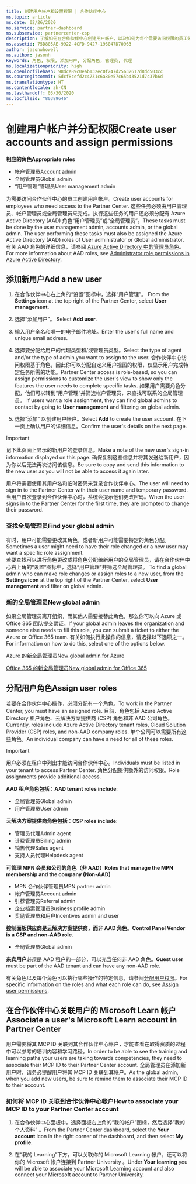```yaml
---
title: 创建用户帐户和设置权限 | 合作伙伴中心
ms.topic: article
ms.date: 02/26/2020
ms.service: partner-dashboard
ms.subservice: partnercenter-csp
description: 了解如何在合作伙伴中心创建用户帐户，以及如何为每个需要访问权限的员工分配角色。 具有不同管理员权限的用户可以执行此操作。
ms.assetid: 75D805AE-9922-4CFD-9427-196047D70963
author: jasonwhowell
ms.author: jasonh
Keywords: 角色, 权限, 添加用户, 分配角色, 管理员, 代理
ms.localizationpriority: high
ms.openlocfilehash: 98dce89c0eab132ec0f247d25632617d8dd503cc
ms.sourcegitcommit: 5dcf8cefd2c4731c6a80e57c65b43521d7c37b6d
ms.translationtype: HT
ms.contentlocale: zh-CN
ms.lasthandoff: 03/30/2020
ms.locfileid: "80389646"
---
```

# <a name="create-user-accounts-and-assign-permissions"></a><span data-ttu-id="b6fce-105">创建用户帐户并分配权限</span><span class="sxs-lookup"><span data-stu-id="b6fce-105">Create user accounts and assign permissions</span></span>

<span data-ttu-id="b6fce-106">**相应的角色**</span><span class="sxs-lookup"><span data-stu-id="b6fce-106">**Appropriate roles**</span></span>

- <span data-ttu-id="b6fce-107">帐户管理员</span><span class="sxs-lookup"><span data-stu-id="b6fce-107">Account admin</span></span>
- <span data-ttu-id="b6fce-108">全局管理员</span><span class="sxs-lookup"><span data-stu-id="b6fce-108">Global admin</span></span>
- <span data-ttu-id="b6fce-109">“用户管理”管理员</span><span class="sxs-lookup"><span data-stu-id="b6fce-109">User management admin</span></span>

<span data-ttu-id="b6fce-110">为需要访问合作伙伴中心的员工创建用户帐户。</span><span class="sxs-lookup"><span data-stu-id="b6fce-110">Create user accounts for employees who need access to the Partner Center.</span></span> <span data-ttu-id="b6fce-111">这些任务必须由用户管理员、帐户管理员或全局管理员来完成。执行这些任务的用户还必须分配有 Azure Active Directory (AAD) 角色“用户管理员”或“全局管理员”。</span><span class="sxs-lookup"><span data-stu-id="b6fce-111">These tasks must be done by the user management admin, accounts admin, or the global admin. The user performing these tasks must also be assigned the Azure Active Directory (AAD) roles of User administrator or Global administrator.</span></span> <span data-ttu-id="b6fce-112">有关 AAD 角色的详细信息，请参阅 [Azure Active Directory 中的管理员角色](https://docs.microsoft.com/azure/active-directory/users-groups-roles/directory-assign-admin-roles)。</span><span class="sxs-lookup"><span data-stu-id="b6fce-112">For more information about AAD roles, see [Administrator role permissions in Azure Active Directory](https://docs.microsoft.com/azure/active-directory/users-groups-roles/directory-assign-admin-roles).</span></span>


## <a name="add-a-new-user"></a><span data-ttu-id="b6fce-113">添加新用户</span><span class="sxs-lookup"><span data-stu-id="b6fce-113">Add a new user</span></span>

1. <span data-ttu-id="b6fce-114">在合作伙伴中心右上角的“设置”图标中，选择“用户管理”。  </span><span class="sxs-lookup"><span data-stu-id="b6fce-114">From the **Settings** icon at the top right of the Partner Center, select **User management**.</span></span>

2. <span data-ttu-id="b6fce-115">选择“添加用户”。 </span><span class="sxs-lookup"><span data-stu-id="b6fce-115">Select **Add user**.</span></span>

3. <span data-ttu-id="b6fce-116">输入用户全名和唯一的电子邮件地址。</span><span class="sxs-lookup"><span data-stu-id="b6fce-116">Enter the user's full name and unique email address.</span></span>

4. <span data-ttu-id="b6fce-117">选择要分配给用户的代理类型和/或管理员类型。</span><span class="sxs-lookup"><span data-stu-id="b6fce-117">Select the type of agent and/or the type of admin you want to assign to the user.</span></span> <span data-ttu-id="b6fce-118">合作伙伴中心访问权限基于角色，因此你可以分配自定义用户视图的权限，仅显示用户完成特定任务所需的功能。</span><span class="sxs-lookup"><span data-stu-id="b6fce-118">Partner Center access is role-based, so you can assign permissions to customize the user's view to show only the features the user needs to complete specific tasks.</span></span>  <span data-ttu-id="b6fce-119">如果用户需要角色分配，他们可以转到“用户管理”并筛选帐户管理员，来查找可联系的全局管理员。 </span><span class="sxs-lookup"><span data-stu-id="b6fce-119">If users want a role assignment, they can find global admins to contact by going to **User management** and filtering on global admin.</span></span>

5. <span data-ttu-id="b6fce-120">选择“添加”  以创建用户帐户。</span><span class="sxs-lookup"><span data-stu-id="b6fce-120">Select **Add** to create the user account.</span></span> <span data-ttu-id="b6fce-121">在下一页上确认用户的详细信息。</span><span class="sxs-lookup"><span data-stu-id="b6fce-121">Confirm the user's details on the next page.</span></span>

> [!IMPORTANT]  
> <span data-ttu-id="b6fce-122">记下此页面上显示的新用户的登录信息。</span><span class="sxs-lookup"><span data-stu-id="b6fce-122">Make a note of the new user's sign-in information displayed on this page.</span></span> <span data-ttu-id="b6fce-123">确保复制这些信息并将其发送给新用户，因为你以后无法再次访问该信息。</span><span class="sxs-lookup"><span data-stu-id="b6fce-123">Be sure to copy and send this information to the new user as you will not be able to access it again later.</span></span> 


<span data-ttu-id="b6fce-124">用户将需要使用其用户名和临时密码来登录合作伙伴中心。</span><span class="sxs-lookup"><span data-stu-id="b6fce-124">The user will need to sign in to the Partner Center with their user name and temporary password.</span></span> <span data-ttu-id="b6fce-125">当用户首次登录到合作伙伴中心时，系统会提示他们更改密码。</span><span class="sxs-lookup"><span data-stu-id="b6fce-125">When the user signs in to the Partner Center for the first time, they are prompted to change their password.</span></span> 


### <a name="find-your-global-admin"></a><span data-ttu-id="b6fce-126">查找全局管理员</span><span class="sxs-lookup"><span data-stu-id="b6fce-126">Find your global admin</span></span>

<span data-ttu-id="b6fce-127">有时，用户可能需要更改其角色，或者新用户可能需要特定的角色分配。</span><span class="sxs-lookup"><span data-stu-id="b6fce-127">Sometimes a user might need to have their role changed or a new user may want a specific role assignment.</span></span>  
<span data-ttu-id="b6fce-128">若要查找可以进行角色更改或将角色分配给新用户的全局管理员，请在合作伙伴中心右上角的“设置”图标中，选择“用户管理”并筛选全局管理员。  </span><span class="sxs-lookup"><span data-stu-id="b6fce-128">To find a global admin who can make role changes or assign roles to a new user, from the **Settings icon** at the top right of the Partner Center, select **User management** and filter on global admin.</span></span> 


### <a name="new-global-admin"></a><span data-ttu-id="b6fce-129">新的全局管理员</span><span class="sxs-lookup"><span data-stu-id="b6fce-129">New global admin</span></span>

<span data-ttu-id="b6fce-130">如果全局管理员离开组织，而其他人需要接替此角色，那么你可以向 Azure 或 Office 365 团队提交票证。</span><span class="sxs-lookup"><span data-stu-id="b6fce-130">If your global admin leaves the organization and someone else needs to fill this role, you can submit a ticket to either the Azure or Office 365 team.</span></span> <span data-ttu-id="b6fce-131">有关如何执行此操作的信息，请选择以下选项之一。</span><span class="sxs-lookup"><span data-stu-id="b6fce-131">For information on how to do this, select one of the options below.</span></span>

[<span data-ttu-id="b6fce-132">Azure 的新全局管理员</span><span class="sxs-lookup"><span data-stu-id="b6fce-132">New global admin for Azure</span></span>](https://support.microsoft.com/help/4505981/what-to-do-if-the-only-admin-for-your-mpn-program-has-left-the-company)

[<span data-ttu-id="b6fce-133">Office 365 的新全局管理员</span><span class="sxs-lookup"><span data-stu-id="b6fce-133">New global admin for Office 365</span></span>](https://admin.microsoft.com/)


## <a name="assign-user-roles"></a><span data-ttu-id="b6fce-134">分配用户角色</span><span class="sxs-lookup"><span data-stu-id="b6fce-134">Assign user roles</span></span>

<span data-ttu-id="b6fce-135">若要在合作伙伴中心操作，必须分配有一个角色。</span><span class="sxs-lookup"><span data-stu-id="b6fce-135">To work in the Partner Center, you must have an assigned role.</span></span>  <span data-ttu-id="b6fce-136">目前，角色包括 Azure Active Directory 租户角色、云解决方案提供商 (CSP) 角色和非 AAD 公司角色。</span><span class="sxs-lookup"><span data-stu-id="b6fce-136">Currently, roles include Azure Active Directory tenant roles, Cloud Solution Provider (CSP) roles, and non-AAD company roles.</span></span> <span data-ttu-id="b6fce-137">单个公司可以需要所有这些角色。</span><span class="sxs-lookup"><span data-stu-id="b6fce-137">An individual company can have a need for all of these roles.</span></span>

>[!Important]
><span data-ttu-id="b6fce-138">用户必须在租户中列出才能访问合作伙伴中心。</span><span class="sxs-lookup"><span data-stu-id="b6fce-138">Individuals must be listed in your tenant to access Partner Center.</span></span> <span data-ttu-id="b6fce-139">角色分配提供额外的访问权限。</span><span class="sxs-lookup"><span data-stu-id="b6fce-139">Role assignments provide additional access.</span></span>


<span data-ttu-id="b6fce-140">**AAD 租户角色包括**：</span><span class="sxs-lookup"><span data-stu-id="b6fce-140">**AAD tenant roles include**:</span></span>
- <span data-ttu-id="b6fce-141">全局管理员</span><span class="sxs-lookup"><span data-stu-id="b6fce-141">Global admin</span></span>
- <span data-ttu-id="b6fce-142">用户管理员</span><span class="sxs-lookup"><span data-stu-id="b6fce-142">User admin</span></span>

<span data-ttu-id="b6fce-143">**云解决方案提供商角色包括**：</span><span class="sxs-lookup"><span data-stu-id="b6fce-143">**CSP roles include**:</span></span>
- <span data-ttu-id="b6fce-144">管理员代理</span><span class="sxs-lookup"><span data-stu-id="b6fce-144">Admin agent</span></span>
- <span data-ttu-id="b6fce-145">计费管理员</span><span class="sxs-lookup"><span data-stu-id="b6fce-145">Billing admin</span></span>
- <span data-ttu-id="b6fce-146">销售代理</span><span class="sxs-lookup"><span data-stu-id="b6fce-146">Sales agent</span></span>
- <span data-ttu-id="b6fce-147">支持人员代理</span><span class="sxs-lookup"><span data-stu-id="b6fce-147">Helpdesk agent</span></span>

<span data-ttu-id="b6fce-148">**可管理 MPN 会员和公司的角色（非 AAD）**</span><span class="sxs-lookup"><span data-stu-id="b6fce-148">**Roles that manage the MPN membership and the company (Non-AAD)**</span></span>
- <span data-ttu-id="b6fce-149">MPN 合作伙伴管理员</span><span class="sxs-lookup"><span data-stu-id="b6fce-149">MPN partner admin</span></span>
- <span data-ttu-id="b6fce-150">帐户管理员</span><span class="sxs-lookup"><span data-stu-id="b6fce-150">Account admin</span></span>
- <span data-ttu-id="b6fce-151">引荐管理员</span><span class="sxs-lookup"><span data-stu-id="b6fce-151">Referral admin</span></span>
- <span data-ttu-id="b6fce-152">企业档案管理员</span><span class="sxs-lookup"><span data-stu-id="b6fce-152">Business profile admin</span></span>
- <span data-ttu-id="b6fce-153">奖励管理员和用户</span><span class="sxs-lookup"><span data-stu-id="b6fce-153">Incentives admin and user</span></span>

<span data-ttu-id="b6fce-154">**控制面板供应商是云解决方案提供商，而非 AAD 角色**。</span><span class="sxs-lookup"><span data-stu-id="b6fce-154">**Control Panel Vendor is a CSP and non-AAD role**.</span></span>
- <span data-ttu-id="b6fce-155">全局管理员</span><span class="sxs-lookup"><span data-stu-id="b6fce-155">Global admin</span></span>

<span data-ttu-id="b6fce-156">**来宾用户**必须是 AAD 租户的一部分，可以充当任何非 AAD 角色。</span><span class="sxs-lookup"><span data-stu-id="b6fce-156">**Guest user** must be part of the AAD tenant and can have any non-AAD role.</span></span>

<span data-ttu-id="b6fce-157">有关角色以及每个角色可以执行哪些操作的特定信息，请参阅[分配用户权限](permissions-overview.md)。</span><span class="sxs-lookup"><span data-stu-id="b6fce-157">For specific information on the roles and what each role can do, see [Assign user permissions](permissions-overview.md).</span></span>

## <a name="associate-a-users-microsoft-learn-account-in-partner-center"></a><span data-ttu-id="b6fce-158">在合作伙伴中心关联用户的 Microsoft Learn 帐户</span><span class="sxs-lookup"><span data-stu-id="b6fce-158">Associate a user's Microsoft Learn account in Partner Center</span></span>

<span data-ttu-id="b6fce-159">用户需要将其 MCP ID 关联到其合作伙伴中心帐户，才能查看在取得资质的过程中可以参考的培训内容和学习路径。</span><span class="sxs-lookup"><span data-stu-id="b6fce-159">In order to be able to see the training and learning paths your users are taking towards competencies, they need to associate their MCP ID to their Partner Center account.</span></span> <span data-ttu-id="b6fce-160">全局管理员在添加新用户时，请务必提醒用户将其 MCP ID 关联到其帐户。</span><span class="sxs-lookup"><span data-stu-id="b6fce-160">As the global admin, when you add new users, be sure to remind them to associate their MCP ID to their account.</span></span> 

### <a name="how-to-associate-your-mcp-id-to-your-partner-center-account"></a><span data-ttu-id="b6fce-161">如何将 MCP ID 关联到合作伙伴中心帐户</span><span class="sxs-lookup"><span data-stu-id="b6fce-161">How to associate your MCP ID to your Partner Center account</span></span>

1. <span data-ttu-id="b6fce-162">在合作伙伴中心面板中，选择面板右上角的“我的帐户”图标，然后选择“我的个人资料”   。</span><span class="sxs-lookup"><span data-stu-id="b6fce-162">From the Partner Center dashboard, select the **Your account** icon in the right corner of the dashboard, and then select **My profile**.</span></span>

2. <span data-ttu-id="b6fce-163">在“我的 Learning”下方，可以关联你的 Microsoft Learning 帐户，还可以将你的 Microsoft 帐户连接到 Partner University  。</span><span class="sxs-lookup"><span data-stu-id="b6fce-163">Under **Your learning** you will be able to associate your Microsoft Learning account and also connect your Microsoft account to Partner University.</span></span>







